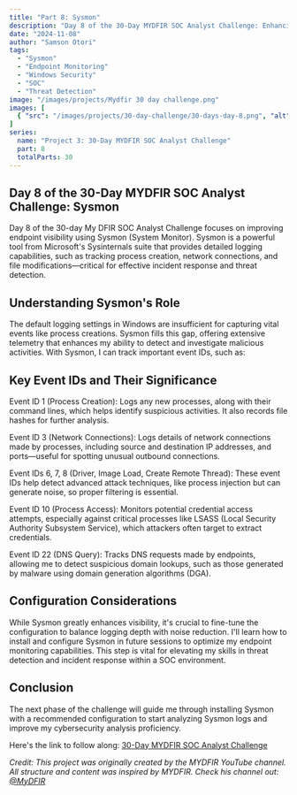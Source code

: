 ```yaml
---
title: "Part 8: Sysmon"
description: "Day 8 of the 30-Day MYDFIR SOC Analyst Challenge: Enhancing endpoint visibility with Microsoft's System Monitor (Sysmon)."
date: "2024-11-08"
author: "Samson Otori"
tags:
  - "Sysmon"
  - "Endpoint Monitoring"
  - "Windows Security"
  - "SOC"
  - "Threat Detection"
image: "/images/projects/Mydfir 30 day challenge.png"
images: [
  { "src": "/images/projects/30-day-challenge/30-days-day-8.png", "alt": "30 Days MYDFIR SOC Analyst Challenge Day 8" }
]
series:
  name: "Project 3: 30-Day MYDFIR SOC Analyst Challenge"
  part: 8
  totalParts: 30
---
```


## Day 8 of the 30-Day MYDFIR SOC Analyst Challenge: Sysmon

Day 8 of the 30-day My DFIR SOC Analyst Challenge focuses on improving endpoint visibility using Sysmon (System Monitor). Sysmon is a powerful tool from Microsoft's Sysinternals suite that provides detailed logging capabilities, such as tracking process creation, network connections, and file modifications—critical for effective incident response and threat detection.

## Understanding Sysmon's Role

The default logging settings in Windows are insufficient for capturing vital events like process creations. Sysmon fills this gap, offering extensive telemetry that enhances my ability to detect and investigate malicious activities. With Sysmon, I can track important event IDs, such as:

## Key Event IDs and Their Significance

Event ID 1 (Process Creation): Logs any new processes, along with their command lines, which helps identify suspicious activities. It also records file hashes for further analysis.

Event ID 3 (Network Connections): Logs details of network connections made by processes, including source and destination IP addresses, and ports—useful for spotting unusual outbound connections.

Event IDs 6, 7, 8 (Driver, Image Load, Create Remote Thread): These event IDs help detect advanced attack techniques, like process injection but can generate noise, so proper filtering is essential.

Event ID 10 (Process Access): Monitors potential credential access attempts, especially against critical processes like LSASS (Local Security Authority Subsystem Service), which attackers often target to extract credentials.

Event ID 22 (DNS Query): Tracks DNS requests made by endpoints, allowing me to detect suspicious domain lookups, such as those generated by malware using domain generation algorithms (DGA).

## Configuration Considerations

While Sysmon greatly enhances visibility, it's crucial to fine-tune the configuration to balance logging depth with noise reduction. I'll learn how to install and configure Sysmon in future sessions to optimize my endpoint monitoring capabilities. This step is vital for elevating my skills in threat detection and incident response within a SOC environment.

## Conclusion

The next phase of the challenge will guide me through installing Sysmon with a recommended configuration to start analyzing Sysmon logs and improve my cybersecurity analysis proficiency.

Here's the link to follow along: [30-Day MYDFIR SOC Analyst Challenge](https://www.youtube.com/watch?v=hpUnKjEFCoU&list=PLG6KGSNK4PuBWmX9NykU0wnWamjxdKhDJ&index=35)

*Credit: This project was originally created by the MYDFIR YouTube channel. All structure and content was inspired by MYDFIR. Check his channel out: [@MyDFIR](https://www.youtube.com/@MyDFIR)* 